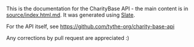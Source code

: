 This is the documentation for the CharityBase API - the main content is in [source/index.html.md](source/index.html.md). It was generated using [Slate](https://github.com/lord/slate).

For the API itself, see https://github.com/tythe-org/charity-base-api

Any corrections by pull request are appreciated :)
